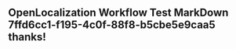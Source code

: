 <properties
ms.topic="hero-topic1"
ms.test1="hero-topic"
ms.test2="test"/>

## OpenLocalization Workflow Test MarkDown 7ffd6cc1-f195-4c0f-88f8-b5cbe5e9caa5 thanks!
